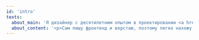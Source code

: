 ```yaml
---
id: 'intro'
texts:
  about_main: 'Я дизайнер с десятилетним опытом в проектировании <a href="#portfolio" rel="noopener" title="Портфолио">интерфейсов и дизайн‑систем</a>'
  about_content: '<p>Сам пишу фронтенд и верстаю, поэтому легко нахожу общий язык с разработчиками. Больше всего мне близки B2B-сервисы, платформы с пользовательским контентом и визуализация данных.</p><p>Разрабатываю <a href="#pet-projects" rel="noopener">плагины</a> для Chrome и VSCode. Играю на гитаре и пою в инди-рок группе <a href="https://music.yandex.ru/artist/3135271" target="_blank" rel="noopener">Limebridge</a>.</p><p><a href="https://t.me/lirikpro" target="_blank" rel="noopener" title="Напишите мне в Telegram">Напишите мне</a>, если у вас есть вопросы по дизайну или разработке.</p>'
---
```

